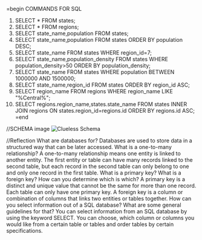 =begin
COMMANDS FOR SQL
1. SELECT * FROM states;
2. SELECT * FROM regions;
3. SELECT state_name,population FROM states;
4. SELECT state_name,population FROM states ORDER BY population DESC;
5. SELECT state_name FROM states WHERE region_id=7;
6. SELECT state_name,population_density FROM states WHERE population_density>50 ORDER BY population_density;
7. SELECT state_name FROM states WHERE population BETWEEN 1000000 AND 1500000;
8. SELECT state_name,region_id FROM states ORDER BY region_id ASC;
9. SELECT region_name FROM regions WHERE region_name LIKE "%Central%";
10. SELECT regions.region_name,states.state_name FROM states INNER JOIN regions ON states.region_id=regions.id ORDER BY regions.id ASC;
=end


//SCHEMA image
<img id="schema" src="cluless_schema.png" alt="Clueless Schema">

//Reflection
What are databases for?
  Databases are used to store data in a structured way that can be later accessed.
What is a one-to-many relationship?
  A one-to-many relationship means one entity is linked to another entity. The first entity or table can have many records linked to the second table, but each record in the second table can only belong to one and only one record in the first table.
What is a primary key? What is a foreign key? How can you determine which is which?
  A primary key is a distinct and unique value that cannot be the same for more than one record. Each table can only have one primary key. A foreign key is a column or combination of columns that links two entities or tables together.
How can you select information out of a SQL database? What are some general guidelines for that?
  You can select information from an SQL database by using the keyword SELECT. You can choose, which column or columns you would like from a certain table or tables and order tables by certain specifications.